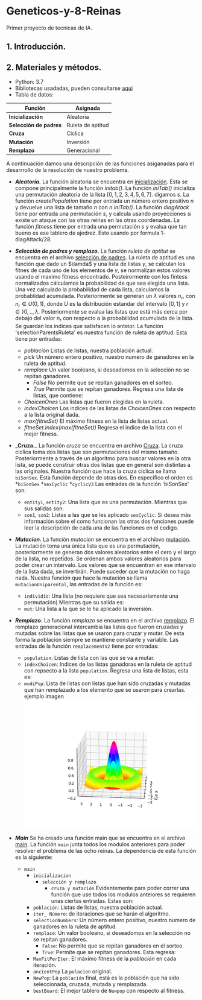 # Geneticos-y-8-Reinas
Primer proyecto de tecnicas de IA. 

## 1. Introducción. 

## 2. Materiales y métodos.
- Python: 3.7
- Bibliotecas usadadas, pueden consultarse [aqui](wwww.google.com)
- Tabla de datos:


| Función | Asignada |
|----------|---------|
| **Inicialización** | Aleatoria |
| **Selección de padres** | Ruleta de aptitud |
| **Cruza** | Ciclica |
| **Mutación** | Inversión |
| **Remplazo** | Generacional |

A continuación damos una descripción de las funciones asiganadas para el desarrrollo de la resolución de nuestro problema.

*  **_Aleatoria._**
  La función aleatoria se encuentra en [inicialización](https://github.com/Qntmth-uv/Geneticos-y-8-Reinas/blob/main/inicializacion.py). Esta se compone principalmente la función _initab()_.
  La función _iniTab()_ inicializa una permutación aleatoria de la lista $\left[ 0, 1 ,2, 3, 4, 5, 6, 7 \right]$. digamos $s$.
  La función _createPopulation_ tiene por entrada un número entero positivo $n$ y devuelve una lista de tamaño $n$ con $n$ _iniTab()_.
  La función _diagAtack_ tiene por entrada una permutación $s$, y calcula usando proyecciones si existe un ataque con las otras reinas en las otras coordenadas.
  La función _fitness_ tiene por entrada una permutación $s$ y evalua que tan bueno es ese tablero de ajedrez. Esto usando por formula $1$-diagAttack/28.

  
* **_Selección de padres y remplazo._**
  La función _ruleta de aptitut_ se encuentra en el archivo [selección de padres](https://github.com/Qntmth-uv/Geneticos-y-8-Reinas/blob/main/remplazo_y_seleccion.py). La ruleta de aptitud es una función que dado un $\lamda$ y una lista de listas $\gamma$, se calculan los fitnes de cada uno de los elementos de $\gamma$, se normalizan éstos valores usando el maximo fitness encontrado. Posteirormente con los fintess normalizados cálculamos la probabilidad de que sea elegida una lista. Una vez calculado la probabilidad de cada lista, calculamos la probablidad acumulada. Posteriormente se generan un $\lambda$ valores $n_r$, con $n_r\in U(0,1)$, donde $U$ es la distribución estandar del intervalo $[0,1]$ y $r\in \rbrace 0,..,\lambda$. Posteriormente se evalua las listas que está más cerca por debajo del valor $n_r$ con respecto a la probabilidad acumulada de la lista. Se guardan los indices que satisfacen lo anteior.
  La función 'selectionParentsRuleta' es nuestra función de ruleta de aptitud. Esta tiene por entradas:
  - _población_ Listas de listas, nuestra población actual.  
  - _pick_ Un número entero positivo, nuestro numero de ganadores en la ruleta de aptitud.  
  - _remplace_ Un valor booleano, si deseadomos en la selección no se repitan ganadores.
    - _False_ No permite que se repitan ganadores en el sorteo.
    - _True_ Permite que se repitan ganadores.
  Regresa una lista de listas, que contiene:
  - _ChoicenOnes_ Las listas que fueron elegidas en la ruleta.
  - _indexChoicen_ Los indices de las listas de _ChoicenOnes_ con respecto a la lista original dada.
  - _max(fitneSet)_ El máximo fitness en la lista de listas actual.
  - _fitneSet.index(max(fitneSet))_ Regresa el indice de la lista con el mejor fitness.


* **_Cruza.**_
  La función _cruza_ se encuentra en archivo [Cruza](https://github.com/Qntmth-uv/Geneticos-y-8-Reinas/blob/main/Cruza.py). La cruza ciclica toma dos listas que son permutaciones del mismo tamaño. Posteriormente a través de un algoritmo para buscar valores en la otra lista, se puede construir otras dos listas que en general son distintas a las originales. Nuestra función que hace la cruza ciclica se llama `biSonSex`. Esta función depende de otras dos. En especifico el orden es
  *`biSonSex`
    *`sexCyclic`
      *`cyclicV3`
  Las entradas de la función 'biSonSex' son:
  * `entity1`, `entity2`: Una lista que es una permutación.
Mientras que sus salidas son:
  * `son1`, `son2`: Listas a las que se les aplicado `sexCyclic`.
Si desea más información sobre el como funcionan las otras dos funciones puede leer la descripción de cada una de las funciones en el codigo.


* **_Mutacion._**
  La función _mutacion_ se encuentra en el archibvo [mutación](https://github.com/Qntmth-uv/Geneticos-y-8-Reinas/blob/main/mutacion.py). La mutación toma una única lista que es una permutación, posteriormente se generan dos valores aleatorios entre el cero y el largo de la lista, no repetidos. Se ordenan ambos valores aleatorios para poder crear un intervalo. Los valores que se encuentran en ese intervalo de la lista dada, se invertirán. Puede suceder que la mutación no haga nada. Nuestra función que hace la mutación se llama `mutacionUniparental`, las entradas de la función es:
  * `individio`: Una lista (no requiere que sea necesariamente una permutación)
Mientras que su salida es:
  * `mut`: Una lista a la que se le ha aplicado la inversión.


* **_Remplazo._**
    La función _remplazo_ se encuentra en el archivo [remplazo](https://github.com/Qntmth-uv/Geneticos-y-8-Reinas/blob/main/remplazo_y_seleccion.py). El remplazo generacional intercambia las listas que fueron cruzadas y mutadas sobre las listas que se usaron para cruzar y mutar. De esta forma la población siempre se mantiene constante y variable. Las entradas de la función `remplacementV2` tiene por entradas:
    * `population`: Listas de lista con las que se va a mutar.  
    * `indexChoicen`: Indices de las listas ganadoras en la ruleta de aptitud con repsecto a la lista `population`.
    Regresa una lista de listas, esta es:
    * `modiPop`: Lista de listas con listas que han sido cruzadas y mutadas que han remplazado a los elemento que se usaron para crearlas.
ejemplo imagen ![grafica][graficaImagen]


* **_Main_**
  Se ha creado una función main que se encuentra en el archivo [main](https://github.com/Qntmth-uv/Geneticos-y-8-Reinas/blob/main/main.py). La función `main` junta todos los modulos anteriores para poder resolver el problema de las ocho reinas. La dependencia de esta función es la siguiente:
  * `main`
    * `inicializacion`
      * `selección y remplazo`
        - `cruza y mutación`
  Evidentemente para poder correr una función que use todos los modulos anteiores se requieren unas ciertas entradas. Estas son:
    * `población`: Listas de listas, nuestra población actual.
    * `iter_ Número`: de iteraciones que se harán el algoritmo.
    * `selectionNumbers`: Un número entero positivo, nuestro numero de ganadores en la ruleta de aptitud.  
    * `remplace`: Un valor booleano, si deseadomos en la selección no se repitan ganadores.
      * `False`: No permite que se repitan ganadores en el sorteo.
      * `True`: Permite que se repitan ganadores.
  Esta regresa:
    * `MaxFitPerIter`: El máximo fitness de la _población_ en cada iteración.
    * `ancientPop` La `polacion` original.
    - `NewPop`: La `población` final, está es la población que ha sido seleccionada, cruzada, mutada y remplazada.
    - `bestBoard`: El mejor tablero de `Newpop` con respecto al fitness.

[graficaImagen]: https://github.com/Qntmth-uv/Geneticos-y-8-Reinas/blob/main/Figure_1.png
